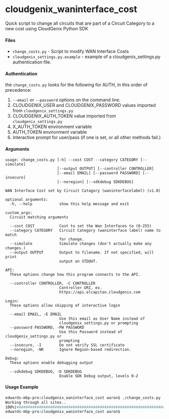 # cloudgenix_waninterface_cost
Quick script to change all circuits that are part of a Circuit Category to a new cost using CloudGenix Python SDK

#### Files
* `change_costs.py` - Script to modify WAN Interface Costs
* `cloudgenix_settings.py.example` - example of a cloudgenix_settings.py authentication file.

#### Authentication
the `change_costs.py` looks for the following for AUTH, in this order of precedence:
1. `--email` or `--password` options on the command line.
2. CLOUDGENIX_USER and CLOUDGENIX_PASSWORD values imported from `cloudgenix_settings.py`
3. CLOUDGENIX_AUTH_TOKEN value imported from `cloudgenix_settings.py`
4. X_AUTH_TOKEN environment variable
5. AUTH_TOKEN environment variable
6. Interactive prompt for user/pass (if one is set, or all other methods fail.) 

#### Arguments
```
usage: change_costs.py [-h] --cost COST --category CATEGORY [--simulate]
                       [--output OUTPUT] [--controller CONTROLLER]
                       [--email EMAIL] [--password PASSWORD] [--insecure]
                       [--noregion] [--sdkdebug SDKDEBUG]

WAN Interface Cost set by Circuit Catagory (waninterfacelabel) (v1.0)

optional arguments:
  -h, --help            show this help message and exit

custom_args:
  Circuit matching arguments

  --cost COST           Cost to set the Wan Interfaces to (0-255)
  --category CATEGORY   Circuit Category (waninterface label) name to match
                        for change.
  --simulate            Simulate changes (don't actually make any changes.)
  --output OUTPUT       Output to filename. If not specified, will print
                        output on STDOUT.

API:
  These options change how this program connects to the API.

  --controller CONTROLLER, -C CONTROLLER
                        Controller URI, ex.
                        https://api.elcapitan.cloudgenix.com

Login:
  These options allow skipping of interactive login

  --email EMAIL, -E EMAIL
                        Use this email as User Name instead of
                        cloudgenix_settings.py or prompting
  --password PASSWORD, -PW PASSWORD
                        Use this Password instead of cloudgenix_settings.py or
                        prompting
  --insecure, -I        Do not verify SSL certificate
  --noregion, -NR       Ignore Region-based redirection.

Debug:
  These options enable debugging output

  --sdkdebug SDKDEBUG, -D SDKDEBUG
                        Enable SDK Debug output, levels 0-2
```

#### Usage Example
```bash
edwards-mbp-pro:cloudgenix_waninterface_cost aaron$ ./change_costs.py --cost 200 --category "LTE" --output cust_lte_change_results.csv
Working through all sites..
100%|#####################################################################################################################################|Time:  0:01:42
edwards-mbp-pro:cloudgenix_waninterface_cost aaron$ 
```
